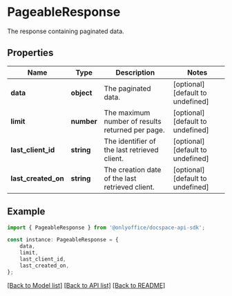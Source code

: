 # PageableResponse

The response containing paginated data.

## Properties

Name | Type | Description | Notes
------------ | ------------- | ------------- | -------------
**data** | **object** | The paginated data. | [optional] [default to undefined]
**limit** | **number** | The maximum number of results returned per page. | [optional] [default to undefined]
**last_client_id** | **string** | The identifier of the last retrieved client. | [optional] [default to undefined]
**last_created_on** | **string** | The creation date of the last retrieved client. | [optional] [default to undefined]

## Example

```typescript
import { PageableResponse } from '@onlyoffice/docspace-api-sdk';

const instance: PageableResponse = {
    data,
    limit,
    last_client_id,
    last_created_on,
};
```

[[Back to Model list]](../README.md#documentation-for-models) [[Back to API list]](../README.md#documentation-for-api-endpoints) [[Back to README]](../README.md)
